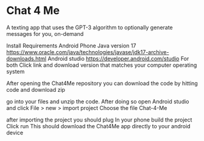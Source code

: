 Chat 4 Me
==========
A texting app that uses the GPT-3 algorithm to optionally generate messages for you, on-demand

Install
	Requirements
Android Phone
Java version 17
	https://www.oracle.com/java/technologies/javase/jdk17-archive-downloads.html
Android studio
	https://developer.android.com/studio
				For both Click link and download version that matches your computer operating system

After opening the Chat4Me repository you can download the code by hitting code and download zip

go into your files and unzip the code. After doing so open Android studio and click File > new > import project
Choose the file Chat-4-Me

after importing the project you should plug In your phone
build the project 
Click run
This should download the Chat4Me app directly to your android device
